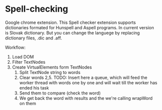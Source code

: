 # Spell-checking

Google chrome extension.
This Spell checker extension supports dictionaries formated for Hunspell and Aspell programs.
In current version is Slovak dictionary. But you can change the languege by replacing dictionary files, .dic and .aff.


Workflow:
1. Load DOM
2. Filter TextNodes
3. Create VirtualElements form TextNodes
    1. Split TextNode string to words
    2. Clear words
    2,5. TODO: Insert here a queue, which will feed the worker thread with words one by one and will wait till the worker has ended his task
    3. Send them to compare (check the word)
    4. We get back the word with results and the we're calling wrapWord on them
